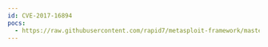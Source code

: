 ```yaml
---
id: CVE-2017-16894
pocs:
  - https://raw.githubusercontent.com/rapid7/metasploit-framework/master/modules/exploits/unix/http/laravel_token_unserialize_exec.rb
---
```

